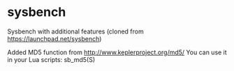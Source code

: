 sysbench
========

Sysbench with additional features (cloned from https://launchpad.net/sysbench)

Added MD5 function from http://www.keplerproject.org/md5/ 
You can use it in your Lua scripts: sb_md5(S)
